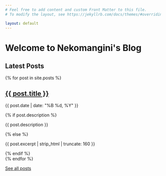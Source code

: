 ```yaml
---
# Feel free to add content and custom Front Matter to this file.
# To modify the layout, see https://jekyllrb.com/docs/themes/#overriding-theme-defaults

layout: default
---
```


# Welcome to Nekomangini's Blog

<!-- {{ site.description }} -->

## Latest Posts

{% for post in site.posts %}

  <article>
    <h2><a href="{{ post.url | relative_url }}">{{ post.title }}</a></h2>
    <p>{{ post.date | date: "%B %d, %Y" }}</p>
    {% if post.description %}
      <p>{{ post.description }}</p>
    {% else %}
      <p>{{ post.excerpt | strip_html | truncate: 160 }}</p>
    {% endif %}
  </article>
{% endfor %}

[See all posts](/blog)
